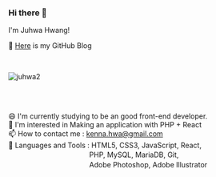 ### Hi there 👋
I'm Juhwa Hwang!

🤞 <a href="https://kenna-hwa.github.io/">Here</a> is my GitHub Blog 

<br />


![juhwa2](https://user-images.githubusercontent.com/76397046/129883518-5d4f109d-f66b-410a-a7d3-35acc27db78a.jpg)

<br />
<br />


😄   I'm currently studying to be an good front-end developer.  
💚   I'm interested in Making an application with PHP + React  
📫   How to contact me : kenna.hwa@gmail.com  
💪   Languages and Tools : HTML5, CSS3, JavaScript, React,  
　　　　　　　　　 　　  PHP, MySQL, MariaDB, Git,  
　　　　　　　　 　　　   Adobe Photoshop, Adobe Illustrator   

